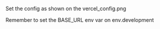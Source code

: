 Set the config as shown on the vercel_config.png

Remember to set the BASE_URL env var on env.development
